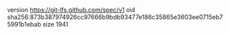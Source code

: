 version https://git-lfs.github.com/spec/v1
oid sha256:873b387974926cc97666b9bdb93477e186c35865e3603ee0715eb75991b1ebab
size 1941
